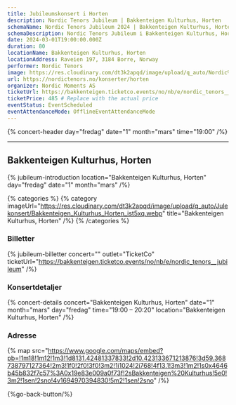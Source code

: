```yaml
---
title: Jubileumskonsert i Horten
description: Nordic Tenors Jubileum | Bakkenteigen Kulturhus, Horten
schemaName: Nordic Tenors Jubileum 2024 | Bakkenteigen Kulturhus, Horten
schemaDescription: Nordic Tenors Jubileum i Bakkenteigen Kulturhus, Horten
date: 2024-03-01T19:00:00.000Z
duration: 80
locationName: Bakkenteigen Kulturhus, Horten
locationAddress: Raveien 197, 3184 Borre, Norway
performer: Nordic Tenors
image: https://res.cloudinary.com/dt3k2apqd/image/upload/q_auto/Nordic%20Tenors/OG%20images/Jubileum/Horten_bhpi3e.webp
url: https://nordictenors.no/konserter/horten
organizer: Nordic Moments AS
ticketUrl: https://bakkenteigen.ticketco.events/no/nb/e/nordic_tenors__jubileum
ticketPrice: 485 # Replace with the actual price
eventStatus: EventScheduled
eventAttendanceMode: OfflineEventAttendanceMode
---
```


{% concert-header day="fredag" date="1" month="mars" time="19:00" /%}

---

## Bakkenteigen Kulturhus, Horten

{% jubileum-introduction location="Bakkenteigen Kulturhus, Horten" day="fredag" date="1" month="mars" /%}

{% categories %}
{% category imageUrl="https://res.cloudinary.com/dt3k2apqd/image/upload/q_auto/Julekonsert/Bakkenteigen_Kulturhus_Horten_ist5xq.webp" title="Bakkenteigen Kulturhus, Horten" /%}
{% /categories %}

### Billetter

{% jubileum-billetter concert="" outlet="TicketCo" ticketUrl="https://bakkenteigen.ticketco.events/no/nb/e/nordic_tenors__jubileum" /%}

### Konsertdetaljer

{% concert-details concert="Bakkenteigen Kulturhus, Horten" date="1" month="mars" day="fredag" time="19:00 – 20:20" location="Bakkenteigen Kulturhus, Horten" /%}

### Adresse

{% map src="https://www.google.com/maps/embed?pb=!1m18!1m12!1m3!1d8131.42481337833!2d10.423133671213876!3d59.368738797127364!2m3!1f0!2f0!3f0!3m2!1i1024!2i768!4f13.1!3m3!1m2!1s0x4646b45b832f7c57%3A0x19e83e009a0f73f!2sBakkenteigen%20Kulturhus!5e0!3m2!1sen!2sno!4v1694970394830!5m2!1sen!2sno" /%}

{%go-back-button/%}
